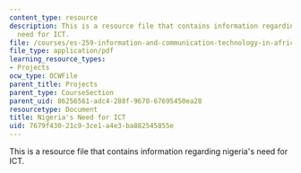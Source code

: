 ```yaml
---
content_type: resource
description: This is a resource file that contains information regarding nigeria's
  need for ICT.
file: /courses/es-259-information-and-communication-technology-in-africa-spring-2006/7679f43021c93ce1a4e3ba882545855e_MITES_259S06_goshit.pdf
file_type: application/pdf
learning_resource_types:
- Projects
ocw_type: OCWFile
parent_title: Projects
parent_type: CourseSection
parent_uid: 86256561-adc4-288f-9670-67695450ea28
resourcetype: Document
title: Nigeria's Need for ICT
uid: 7679f430-21c9-3ce1-a4e3-ba882545855e
---
```

This is a resource file that contains information regarding nigeria's need for ICT.

